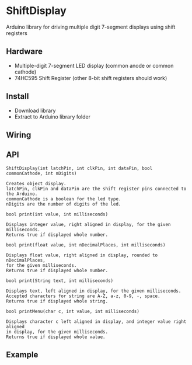 # ShiftDisplay
Arduino library for driving multiple digit 7-segment displays using shift registers

## Hardware
- Multiple-digit 7-segment LED display (common anode or common cathode)
- 74HC595 Shift Register (other 8-bit shift registers should work)

## Install
- Download library
- Extract to Arduino library folder

## Wiring

## API

```
ShiftDisplay(int latchPin, int clkPin, int dataPin, bool commonCathode, int nDigits)

Creates object display.
latchPin, clkPin and dataPin are the shift register pins connected to the Arduino.
commonCathode is a boolean for the led type.
nDigits are the number of digits of the led.
```

```
bool print(int value, int milliseconds)

Displays integer value, right aligned in display, for the given milliseconds.
Returns true if displayed whole number.

```

```
bool print(float value, int nDecimalPlaces, int milliseconds)

Displays float value, right aligned in display, rounded to nDecimalPlaces,
for the given milliseconds.
Returns true if displayed whole number.
```

```
bool print(String text, int milliseconds)

Displays text, left aligned in display, for the given milliseconds.
Accepted characters for string are A-Z, a-z, 0-9, -, space.
Returns true if displayed whole string.
```

```
bool printMenu(char c, int value, int milliseconds)

Displays character c left aligned in display, and integer value right aligned
in display, for the given milliseconds.
Returns true if displayed whole value.
```

## Example
